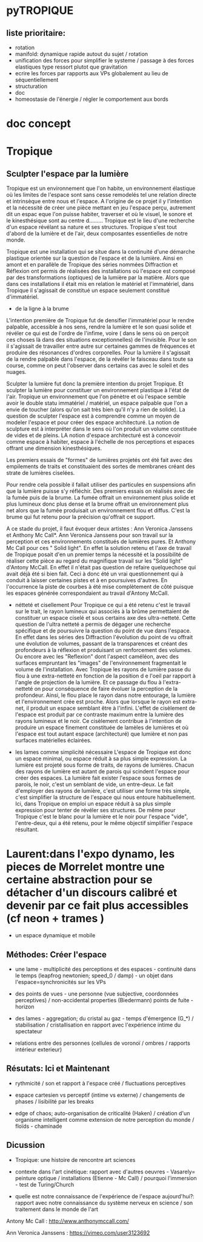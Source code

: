 pyTROPIQUE
==========

liste prioritaire:
------------------
* rotation 
* manifold: dynamique rapide autout du sujet / rotation
* unification des forces pour simplifier le systeme / passage à des forces elastiques type ressort plutot que gravitation
* ecrire les forces par rapports aux VPs globalement au lieu de séquentiellement
* structuration
* doc
* homeostasie de l'énergie / régler le comportement aux bords

doc concept
===========


Tropique
========

Sculpter l'espace par la lumière
--------------------------------
Tropique est un environnement que l'on habite, un environnement élastique où les limites de l'espace sont sans cesse remodelés tel une relation directe et intrinsèque entre nous et l'espace.
A l'origine de ce projet il y l'intention et la nécessité de créer une pièce mettant en jeu l'espace perçu, autrement dit un espac eque l'on puisse habiter, traverser et où le visuel, le sonore et le kinesthésique sont au centre d………
Tropique est le lieu d'une recherche d'un espace révélant sa nature et ses structures. Tropique s'est tout d'abord de la lumière et de l'air, deux composantes essentielles de notre monde.

Tropique est une installation qui se situe dans la continuité d'une démarche plastique orientée sur la question de l'espace et de la lumière.
Ainsi en amont et en parallèle de Tropique des séries nommées Diffraction et Réflexion ont permis de réalisées des installations où l'espace est composé par des transformations (optiques) de la  lumière par la matière. Alors que dans ces installations il était mis en relation le matériel et l'immatériel, dans Tropique il s'agissait de constitué un espace seulement constitué d'immatériel.


 * de la ligne à la brume

L'intention première de Tropique fut de densifier l'immatériel pour le rendre palpable, accessible à nos sens, rendre la lumière et le son quasi solide et révéler ce qui est de l'ordre de l'infime, voire ( dans le sens où on perçoit ces choses là dans des situations exceptionnelles) de l'invisible.
Pour le son il s'agissait de travailler entre autre sur certaines gammes de fréquences et produire des résonances d'ordres corporelles.
Pour la lumière il s'agissait de la rendre palpable dans l'espace, de la révéler le faisceau dans toute sa course, comme on peut l'observer dans certains cas avec le soleil et des nuages.

Sculpter la lumière fut donc la première intention du projet Tropique. Et sculpter la lumière pour constituer un environnement plastique à l'état de l'air. Tropique un environnement que l'on pénètre et où l'espace semble avoir le double statu immatériel / matériel, un espace palpable que l'on a envie de toucher (alors qu'on sait très bien qu'il n'y a rien de solide). 
La question de sculpter l'espace est à comprendre comme un moyen de modeler l'espace et pour créer des espace architecturé. La notion de sculpture est à interpréter dans le sens où l'on produit un volume constituée de vides et de pleins. LA notion d'espace architecturé est à concevoir comme espace à habiter, espace à l'échelle de nos perceptions et espaces offrant une dimension kinesthésiques.

Les premiers essais de "formes" de lumières projetés ont été fait avec des empilements de traits et constituaient des sortes de membranes créant des strate de lumières ciselées.

Pour rendre cela possible il fallait utiliser des particules en suspensions afin que la lumière puisse s'y réfléchir. Des premiers essais on réalisés avec de la fumée puis de la brume. La fumée offrait un environnement plus solide et plus lumineux donc plus dense et la brume offrait un environnement plus net alors que la fumée produisait un environnement flou et diffus.
C'est la brume qui fut retenu pour la précision qu'offrait ce support.

A ce stade du projet, il faut évoquer deux artistes : 
Ann Veronica Janssens et Anthony Mc Call*. Ann Veronica Janssens pour son travail sur la perception et ces environnements constitués de lumières pures. Et Anthony Mc Call pour ces " Solid light". En effet la solution retenu et l'axe de travail de Tropique posait d'en un premier temps la nécessité et la possibilité de réaliser cette pièce au regard du magnifique travail sur les "Solid light" d'Antony McCall. En effet il n'était pas question de refaire quelquechose qui avait déjà été si bien fait. Ceci à donc été un vrai questionnement qui à conduit à laisser certaines pistes et à en poursuives d'autres. En l'occurrence la piste de courbes à été mise complètement de côté puisque les espaces générée correspondaient au travail d'Antony McCall.

 * nétteté et cisellement
Pour Tropique ce qui a été retenu c'est le travail sur le trait, le rayon lumineux qui associés à la brûme permettaient de constituer un espace ciselé et sous certains axe des ultra-netteté. Cette question de l'ultra netteté a permis de dégager une recherche spécifique et de poursuivre la question du point de vue dans l'espace. En effet dans les séries des Diffraction l'évolution du point de vu offrait une évolution de volumes, passant de la transparences et créant des profondeurs à la réflexion et produisant un renforcement des volumes. Ou encore avec les "Reflexion" dont l'aspect caméléon, avec des surfaces empruntant les "images" de l'environnement fragmentait le volume de l'installation.
Avec Tropique les rayons de lumière passe du flou à une extra-netteté en fonction de la position d e l'oeil par rapport à l'angle de projection de la lumière. Et ce passage du flou à l'extra-netteté on pour conséquence de faire évoluer la perception de la profondeur. Ainsi, le flou place le rayon dans notre entourage, la lumière et l'environnement crée est proche. Alors que lorsque le rayon est extra-net, il produit un espace semblant être à l'infini. L'effet de cisèlement de l'espace est produit par ce contraste maximum entre la lumière des rayons lumineux et le noir. Ce cisèlement contribue à l'intention de produire un espace finement constituée de lamèles de lumières et où l'espace est tout autant espace (architecturé) que lumière et non pas surfaces matérielles éclairées.


 * les lames comme simplicité nécessaire
L'espace de Tropique est donc un espace minimal, ou espace réduit à sa plus simple expression. La lumière est projeté sous forme de traits, de rayons de lumières. Chacun des rayons de lumière est autant de parois qui scindent l'espace pour créer des espaces. La lumière fait exister l'espace sous formes de parois, le noir, c'est un semblant de vide, un entre-deux.
Le fait d'employer des rayons de lumière, c'est utiliser une forme très simple, c'est simplifier la structure de l'espace qui nous entoure habituellement. Ici, dans Tropique on emploi un espace réduit à sa plus simple expression pour tenter de révéler ses structures. De même pour Tropique c'est le blanc pour la lumière et le noir pour l'espace "vide", l'entre-deux, qui a été retenu, pour le même objectif simplifier l'espace résultant.
# Laurent:dans l'expo dynamo, les pieces de  Morrelet montre une certaine abstraction pour se détacher d'un discours calibré et devenir par ce fait plus accessibles (cf neon + trames )

* un espace dynamique et mobile


Méthodes: Créer l'espace
-----------------------

 * une lame - multiplicité des perceptions et des espaces - continuité dans le temps (leapfrog newtonien; speed_0 / damp) - un objet dans l'espace=synchronicités sur les VPs

 * des points de vues - une personne (vue subjective, coordonnées perceptives) / non-accidental properties (Biedermann)  points de fuite - horizon

 * des lames - aggregation; du cristal au gaz - temps d'émergence (G_*) / stabilisation / cristallisation en rapport avec l'expérience intime du spectateur

 * relations entre des personnes (cellules de voronoï / ombres / rapports intérieur exterieur)

Résutats: Ici et Maintenant
---------------------------

 * rythmicité / son et rapport à l'espace créé / fluctuations perceptives

 * espace cartesien vs perceptif (intime vs externe) / changements de phases / lisibilité par les breaks

 * edge of chaos; auto-organisation de criticalité (Haken) / création d'un organisme intelligent comme extension de notre perception du monde / floïds - chaminade

Dicussion
---------

 * Tropique: une histoire de rencontre art sciences

 * contexte dans l'art cinétique: rapport avec d'autres oeuvres  - Vasarely= peinture optique / installations (Etienne - Mc Call) / pourquoi l'immersion - test de Turing/Church

 * quelle est notre connaissance de l'expérience de l'espace aujourd'hui?: rapport avec notre connaissance du système nerveux en science / son traitement dans le monde de l'art


Antony Mc Call : http://www.anthonymccall.com/

Ann Veronica Janssens : https://vimeo.com/user3123692
